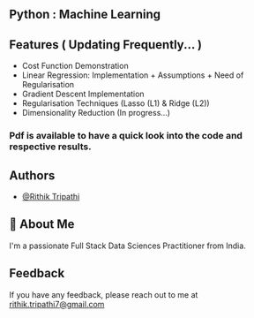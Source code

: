 ## Python : Machine Learning 

## Features ( Updating Frequently... )

- Cost Function Demonstration
- Linear Regression: Implementation + Assumptions + Need of Regularisation 
- Gradient Descent Implementation
- Regularisation Techniques (Lasso (L1) & Ridge (L2))
- Dimensionality Reduction (In progress...)

### Pdf is available to have a quick look into the code and respective results.

## Authors

- [@Rithik Tripathi](https://github.com/RithikTripathi)


## 🚀 About Me
I'm a passionate Full Stack Data Sciences Practitioner from India.


## Feedback

If you have any feedback, please reach out to me at rithik.tripathi7@gmail.com
